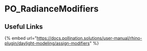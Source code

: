 # PO_RadianceModifiers



## Useful Links

{% embed url="https://docs.pollination.solutions/user-manual/rhino-plugin/daylight-modeling/assign-modifiers" %}

